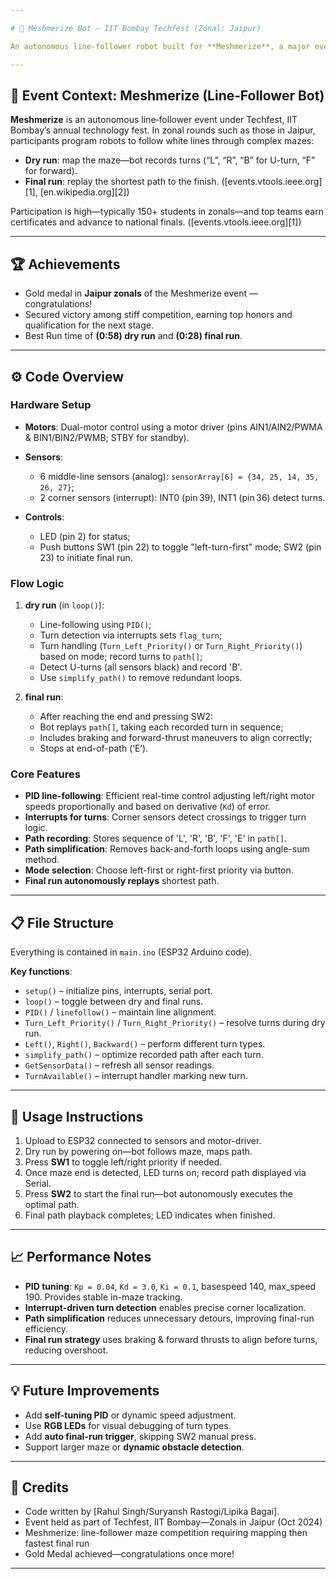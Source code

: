 ```yaml
---

# 🧠 Meshmerize Bot – IIT Bombay Techfest (Zonal: Jaipur)

An autonomous line‑follower robot built for **Meshmerize**, a major event in the Techfest zonals, where teams must map a maze during a dry run and complete the optimal path in a final run. The code implements PID-based line following, real-time turn detection, path recording, simplification, and replay on ESP32-drivetrain hardware.

---
```


## 🎯 Event Context: Meshmerize (Line‑Follower Bot)

**Meshmerize** is an autonomous line‑follower event under Techfest, IIT Bombay’s annual technology fest. In zonal rounds such as those in Jaipur, participants program robots to follow white lines through complex mazes:

* **Dry run**: map the maze—bot records turns (“L”, “R”, “B” for U-turn, “F” for forward).
* **Final run**: replay the shortest path to the finish. ([events.vtools.ieee.org][1], [en.wikipedia.org][2])

Participation is high—typically 150+ students in zonals—and top teams earn certificates and advance to national finals. ([events.vtools.ieee.org][1])

---

## 🏆 Achievements

* Gold medal in **Jaipur zonals** of the Meshmerize event — congratulations!
* Secured victory among stiff competition, earning top honors and qualification for the next stage.
* Best Run time of **(0:58) dry run** and **(0:28) final run**.

---

## ⚙️ Code Overview

### Hardware Setup

* **Motors**: Dual-motor control using a motor driver (pins AIN1/AIN2/PWMA & BIN1/BIN2/PWMB; STBY for standby).
* **Sensors**:

  * 6 middle-line sensors (analog): `sensorArray[6] = {34, 25, 14, 35, 26, 27}`;
  * 2 corner sensors (interrupt): INT0 (pin 39), INT1 (pin 36) detect turns.
* **Controls**:

  * LED (pin 2) for status;
  * Push buttons SW1 (pin 22) to toggle "left-turn-first" mode; SW2 (pin 23) to initiate final run.

### Flow Logic

1. **dry run** (in `loop()`):

   * Line-following using `PID()`;
   * Turn detection via interrupts sets `flag_turn`;
   * Turn handling (`Turn_Left_Priority()` or `Turn_Right_Priority()`) based on mode; record turns to `path[]`;
   * Detect U-turns (all sensors black) and record 'B'.
   * Use `simplify_path()` to remove redundant loops.

2. **final run**:

   * After reaching the end and pressing SW2:
   * Bot replays `path[]`, taking each recorded turn in sequence;
   * Includes braking and forward-thrust maneuvers to align correctly;
   * Stops at end-of-path (‘E’).

### Core Features

* **PID line-following**: Efficient real-time control adjusting left/right motor speeds proportionally and based on derivative (`Kd`) of error.
* **Interrupts for turns**: Corner sensors detect crossings to trigger turn logic.
* **Path recording**: Stores sequence of 'L', 'R', 'B', 'F', 'E' in `path[]`.
* **Path simplification**: Removes back-and-forth loops using angle-sum method.
* **Mode selection**: Choose left-first or right-first priority via button.
* **Final run autonomously replays** shortest path.

---

## 📋 File Structure

Everything is contained in `main.ino` (ESP32 Arduino code).

**Key functions**:

* `setup()` – initialize pins, interrupts, serial port.
* `loop()` – toggle between dry and final runs.
* `PID()` / `linefollow()` – maintain line alignment.
* `Turn_Left_Priority()` / `Turn_Right_Priority()` – resolve turns during dry run.
* `Left()`, `Right()`, `Backward()` – perform different turn types.
* `simplify_path()` – optimize recorded path after each turn.
* `GetSensorData()` – refresh all sensor readings.
* `TurnAvailable()` – interrupt handler marking new turn.

---

## 🧩 Usage Instructions

1. Upload to ESP32 connected to sensors and motor-driver.
2. Dry run by powering on—bot follows maze, maps path.
3. Press **SW1** to toggle left/right priority if needed.
4. Once maze end is detected, LED turns on; record path displayed via Serial.
5. Press **SW2** to start the final run—bot autonomously executes the optimal path.
6. Final path playback completes; LED indicates when finished.

---

## 📈 Performance Notes

* **PID tuning**: `Kp = 0.04`, `Kd = 3.0`, `Ki = 0.1`, basespeed 140, max\_speed 190. Provides stable in-maze tracking.
* **Interrupt-driven turn detection** enables precise corner localization.
* **Path simplification** reduces unnecessary detours, improving final-run efficiency.
* **Final run strategy** uses braking & forward thrusts to align before turns, reducing overshoot.

---

## 💡 Future Improvements

* Add **self-tuning PID** or dynamic speed adjustment.
* Use **RGB LEDs** for visual debugging of turn types.
* Add **auto final-run trigger**, skipping SW2 manual press.
* Support larger maze or **dynamic obstacle detection**.

---

## 📝 Credits

* Code written by \[Rahul Singh/Suryansh Rastogi/Lipika Bagai].
* Event held as part of Techfest, IIT Bombay—Zonals in Jaipur (Oct 2024) 
* Meshmerize: line-follower maze competition requiring mapping then fastest final run
* Gold Medal achieved—congratulations once more!

---

